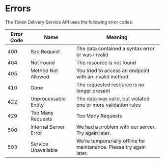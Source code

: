 # Errors


The Token Delivery Service API uses the following error codes:


Error Code | Name                  | Meaning
---------- | --------------------- | -------------------------------------------------
400        | Bad Request           | The data contained a syntax error or was invalid
404        | Not Found             | The resource is not found
405        | Method Not Allowed    | You tried to access an endpoint with an invalid method
410        | Gone                  | The requested resource is no longer present
422        | Unprocessable Entity  | The data was valid, but violated one or more validation rules
429        | Too Many Requests     | Too Many Requests
500        | Internal Server Error | We had a problem with our server. Try again later.
503        | Service Unavailable   | We're temporarially offline for maintanance. Please try again later.
